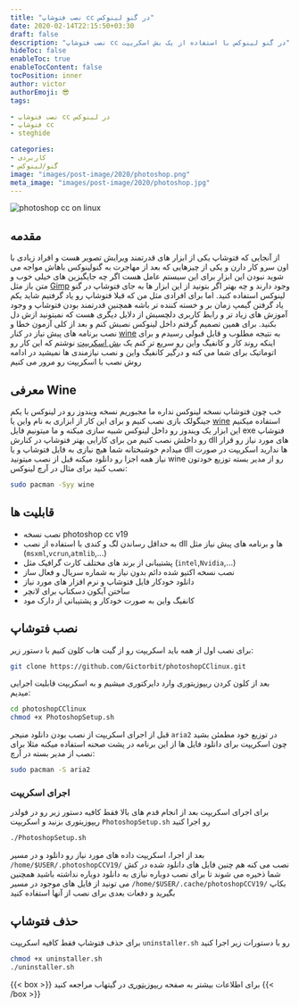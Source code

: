 ```yaml
---
title: "نصب فتوشاپ cc در گنو لینوکس"
date: 2020-02-14T22:15:50+03:30
draft: false
description: "نصب فتوشاپ cc در گنو لینوکس با استفاده از یک بش اسکریپت"
hideToc: false
enableToc: true
enableTocContent: false
tocPosition: inner
author: victor
authorEmoji: 😎
tags: 

- نصب فتوشاپ cc در لینوکس
- فتوشاپ cc
- steghide

categories:
- کاربردی
- گنو/لینوکس
image: "images/post-image/2020/photoshop.png"
meta_image: "images/post-image/2020/photoshop.jpg"
---
```

![photoshop cc on linux](/images/post-image/2020/photoshop.jpg)
## مقدمه
از آنجایی که فتوشاپ یکی از ابزار های قدرتمند ویرایش تصویر هست و افراد زیادی با اون سرو کار دارن و یکی از چیزهایی که بعد از مهاجرت به گنولینوکس باهاش مواجه می شوید نبودن این ابزار برای این سیستم عامل هست اگر چه جایگیزین های خیلی خوب و متن باز مثل [Gimp](https://www.gimp.org/) وجود دارند و چه بهتر اگر بتونید از این ابزار ها به جای فتوشاپ در گنو لینوکس استفاده کنید.
اما برای افرادی مثل من که قبلا فتوشاپ رو یاد گرفتیم شاید یکم یاد گرفتن گیمپ زمان بر و خسته کننده تر باشه همچنین قدرتمند بودن فتوشاپ و وجود آموزش های زیاد تر و رابط کاربری دلچسبش از دلایل دیگری هست که نمیتونید ازش دل بکنید.
برای همین تصمیم گرفتم داخل لینوکس نصبش کنم و بعد از کلی آزمون خطا و نصب برنامه های پیش نیاز در کنار [wine](https://www.winehq.org/) به نتیجه مطلوب و قابل قبولی رسیدم و برای اینکه روند کار و کانفیگ واین رو سریع تر کنم یک [بش اسکریپت](https://github.com/Gictorbit/photoshopCClinux) نوشتم که این کار رو اتوماتیک برای شما می کنه و درگیر کانفیگ واین و نصب نیازمندی ها نمیشید در ادامه روش نصب با اسکریپت رو مرور می کنیم

## معرفی Wine
خب چون فتوشاپ نسخه لینوکس نداره ما مجبوریم نسخه ویندوز رو در لینوکس با یکم جینگولک بازی نصب کنیم و برای این کار از ابزاری به نام واین یا [wine](https://www.winehq.org/) استفاده میکنیم این ابزار یک ویندوز رو داخل لینوکس شبیه سازی میکنه و ما میتونیم فایل exe فتوشاپ رو داخلش نصب کنیم من برای کارایی بهتر فتوشاپ در کنارش dll های مورد نیاز رو قرار میدادم خوشبختانه شما هیچ نیازی به فایل فتوشاپ و یا dll ها ندارید اسکریپت در صورت نیاز همه اجزا رو دانلود میکنه قبل از نصب میتونید wine رو از مدیر بسته توزیع خودتون نصب کنید برای مثال در آرچ لینوکس:
```bash
sudo pacman -Syy wine
```
## قابلیت ها
* نصب نسخه photoshop cc v19
* به حداقل رساندن لگ و کندی با استفاده از نصب dll ها و برنامه های پیش نیاز مثل (`msxml`,`vcrun`,`atmlib`,...)
* پشتیبانی از برند های مختلف کارت گرافیک مثل (`intel`,`Nvidia`,...)
* نصب نسخه اکتیو شده دائم بدون نیاز به شماره سریال و فعال ساز
* دانلود خودکار فایل فتوشاپ و نرم افزار های مورد نیاز
* ساختن آیکون دسکتاپ برای لانچر
* کانفیگ واین به صورت خودکار و پشتیبانی از دارک مود
## نصب فتوشاپ
برای نصب اول از همه باید اسکریپت رو از گیت هاب کلون کنیم با دستور زیر:
```bash
git clone https://github.com/Gictorbit/photoshopCClinux.git
```
بعد از کلون کردن ریپوزیتوری وارد دایرکتوری میشیم و به اسکریپت قابلیت اجرایی میدیم:
```bash
cd photoshopCClinux
chmod +x PhotoshopSetup.sh
```
قبل از اجرای اسکریپت از نصب بودن دانلود منیجر `aria2` در توزیع خود مطمئن بشید چون اسکریپت برای دانلود فایل ها از این برنامه در پشت صحنه استفاده میکنه مثلا برای نصب از مدیر بسته در آرچ:
```bash
sudo pacman -S aria2
```
### اجرای اسکریپت
برای اجرای اسکریپت بعد از انجام قدم های بالا فقط کافیه دستور زیر رو در فولدر ریپوزیتوری بزنید و اسکریپت `PhotoshopSetup.sh` رو اجرا کنید
```bash
./PhotoshopSetup.sh
```
بعد از اجرا، اسکریپت داده های مورد نیاز رو دانلود و در مسیر `/home/$USER/.photoshopCCV19/` نصب می کنه هم چنین فایل های دانلود شده در کش شما ذخیره می شوند تا برای نصب دوباره نیازی به دانلود دوباره نداشته باشید همچنین می تونید از فایل های موجود در مسیر `/home/$USER/.cache/photoshopCCV19/` بکاپ بگیرید و دفعات بعدی برای نصب از آنها استفاده کنید
## حذف فتوشاپ
برای حذف فتوشاپ فقط کافیه اسکریپت `uninstaller.sh` رو با دستورات زیر اجرا کنید
```bash
chmod +x uninstaller.sh
./uninstaller.sh
```
{{< box >}}
برای اطلاعات بیشتر به صفحه <a href="https://github.com/Gictorbit/photoshopCClinux">ریپوزیتوری</a> در گیتهاب مراجعه کنید
{{< /box >}} 

 


